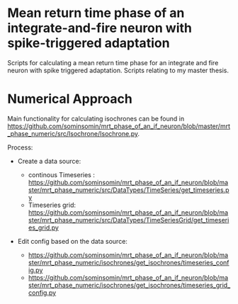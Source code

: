 # Mean return time phase of an integrate-and-fire neuron with spike-triggered adaptation
Scripts for calculating a mean return time phase for an integrate and fire neuron with spike triggered adaptation.
Scripts relating to my master thesis.

# Numerical Approach

Main functionality for calculating isochrones can be found in https://github.com/sominsomin/mrt_phase_of_an_if_neuron/blob/master/mrt_phase_numeric/src/Isochrone/Isochrone.py.

Process:
- Create a data source: 
  - continous Timeseries : https://github.com/sominsomin/mrt_phase_of_an_if_neuron/blob/master/mrt_phase_numeric/src/DataTypes/TimeSeries/get_timeseries.py
  - Timeseries grid: https://github.com/sominsomin/mrt_phase_of_an_if_neuron/blob/master/mrt_phase_numeric/src/DataTypes/TimeSeriesGrid/get_timeseries_grid.py
  
- Edit config based on the data source:
  - https://github.com/sominsomin/mrt_phase_of_an_if_neuron/blob/master/mrt_phase_numeric/isochrones/get_isochrones/timeseries_config.py
  - https://github.com/sominsomin/mrt_phase_of_an_if_neuron/blob/master/mrt_phase_numeric/isochrones/get_isochrones/timeseries_grid_config.py
